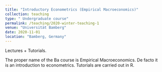```yaml
---
title: "Introductory Econometrics (Empirical Macroeconomics)"
collection: teaching
type: " Undergraduate course"
permalink: /teaching/2020-winter-teaching-1
venue: "Universität Bamberg"
date: 2020-11-01
location: "Bamberg, Germany"
---
```



Lectures + Tutorials.

The proper name of the Ba course is Empirical Macroeconomics.
De facto it is an introduction to econometrics. Tutorials are carried out in R.

